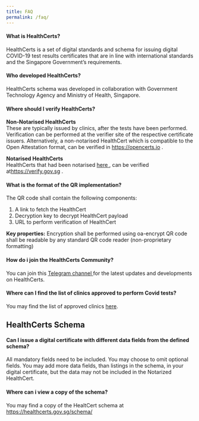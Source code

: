 ```yaml
---
title: FAQ
permalink: /faq/
---
```


#### What is HealthCerts?
HealthCerts is a set of digital standards and schema for issuing digital COVID-19 test results certificates that are in line with international standards and the Singapore Government’s requirements. 

#### Who developed HealthCerts?
HealthCerts schema was developed in collaboration with Government Technology Agency and Ministry of Health, Singapore.

#### Where should I verify HealthCerts?
**Non-Notarised HealthCerts**<br>
These are typically issued by clinics, after the tests have been performed. Verification can be performed at the verifier site of the respective certificate issuers. Alternatively, a non-notarised HealthCert which is compatible to the Open Attestation format, can be verified in <a target="_blank" href="https://opencerts.io"> https://opencerts.io </a>. 
 
**Notarised HealthCerts**<br>
HealthCerts that had been notarised <a target="_blank" href="https://notarise.gov.sg"> here </a>, can be verified at<a target="_blank" href="https://verify.gov.sg">https://verify.gov.sg </a>.

#### What is the format of the QR implementation?
The QR code shall contain the following components:
<ol class="roman"> 
<li>A link to fetch the HealthCert</li>
<li>Decryption key to decrypt HealthCert payload</li>
<li>URL to perform verification of HealthCert</li>
</ol>


**Key properties:**
Encryption shall be performed using oa-encrypt
QR code shall be readable by any standard QR code reader (non-proprietary
formatting)

#### How do i join the HealthCerts Community?
You can join this <a target="_blank" href="https://t.me/joinchat/GOgThBo8L3qhefgIVjZ-EA">Telegram channel </a> for the latest updates and developments on HealthCerts.

#### Where can I find the list of clinics approved to perform Covid tests?
You may find the list of approved clinics <a target="_blank" href="https://go.gov.sg/covid19pcrtestproviders">here</a>.

## HealthCerts Schema

#### Can I issue a digital certificate with different data fields from the defined schema?
All mandatory fields need to be included.
You may choose to omit optional fields.
You may add more data fields, than listings in the schema, in your digital certificate, but the data may not be included in the Notarized HealthCert.

#### Where can i view a copy of the schema?
You may find a copy of the HealtCert schema at <a target="_blank" href="https://healthcerts.gov.sg/schema/">https://healthcerts.gov.sg/schema/</a>